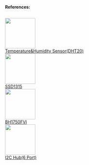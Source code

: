 **References:**

<p style="display:inline-block;">
  <img src="https://files.seeedstudio.com/wiki/Grove-Temperature-Humidity-Sensor/Tem-humidity-sensor1.jpg" width="100"     
  height="100">
  <br>
  <a href="https://wiki.seeedstudio.com/Grove-Temperature-Humidity-Sensor-DH20/">Temperature&Humidity Sensor(DHT20)</a>
  <br>
  <img src="https://thepihut.com/cdn/shop/products/grove-0-96-oled-yellow-blue-display-ssd1315-seeed-104720-30560597704899_800x.jpg?v=1646493484" width="100"     
  height="100">
  <br>
  <a href="https://thepihut.com/products/grove-0-96-oled-yellow-blue-display-ssd1315">SSD1315</a>
  <br>
  <img src="https://www.addicore.com/cdn/shop/products/AD290-2.jpg?v=1689765804&width=600" width="100"     
  height="100">
  <br>
  <a href="https://www.sunrom.com/p/digital-light-sensor-bh1750fvi"> BH1750FVI</a>
  <br>
  <img src="https://files.seeedstudio.com/products/103020272/img/grove-i2c-hub-6-port-preview.jpg" width="100"     
  height="100">
  <br>
  <a href="https://wiki.seeedstudio.com/Grove-I2C-Hub-6Port/"> I2C Hub(6 Port)</a>
  <br>
</p>

